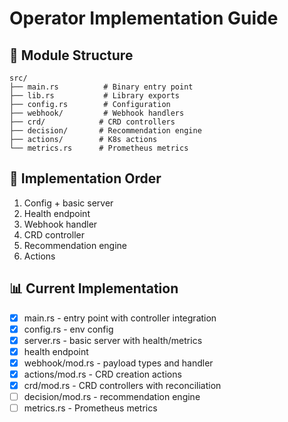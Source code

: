 # Operator Implementation Guide

## 📝 Module Structure
```
src/
├── main.rs          # Binary entry point
├── lib.rs           # Library exports
├── config.rs        # Configuration
├── webhook/         # Webhook handlers
├── crd/            # CRD controllers
├── decision/       # Recommendation engine
├── actions/        # K8s actions
└── metrics.rs      # Prometheus metrics
```

## 🎯 Implementation Order
1. Config + basic server
2. Health endpoint
3. Webhook handler
4. CRD controller
5. Recommendation engine
6. Actions

## 📊 Current Implementation
- [x] main.rs - entry point with controller integration
- [x] config.rs - env config
- [x] server.rs - basic server with health/metrics
- [x] health endpoint
- [x] webhook/mod.rs - payload types and handler
- [x] actions/mod.rs - CRD creation actions
- [x] crd/mod.rs - CRD controllers with reconciliation
- [ ] decision/mod.rs - recommendation engine
- [ ] metrics.rs - Prometheus metrics